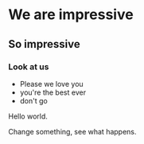 # We are impressive

## So impressive

### Look at us

* Please we love you
* you're the best ever
* don't go

Hello world.

Change something, see what happens.
